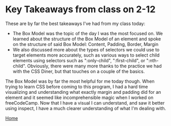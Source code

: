 # Key Takeaways from class on 2-12

These are by far the best takeaways I've had from my class today:

* The Box Model was the topic of the day I was the most focused on. We learned about the structure of the Box Model of an element and spoke on the structure of said Box Model: Content, Padding, Border, Margin
* We also discussed more about the types of selectors we could use to target elements more accurately, such as various ways to select child elements using selectors such as ":only-child", ":first-child", or ":nth-child". Obviously, there were many more thanks to the practice we had with the CSS Diner, but that touches on a couple of the basics.

The Box Model was by far the most helpful for me today though. When trying to learn CSS before coming to this program, I had a hard time visualizing and understanding what exactly margin and padding did for an element and it seemed like incomprehensible magic when I worked on freeCodeCamp. Now that I have a visual I can understand, and saw it better using inspect, I have a much clearer understanding of what I'm dealing with.


[Home](index.md)
